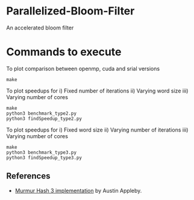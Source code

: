 # Parallelized-Bloom-Filter

An accelerated bloom filter



# Commands to execute  
To plot comparison between openmp, cuda and srial versions
```
make
```

To plot speedups for i) Fixed number of iterations ii) Varying word size iii) Varying number of cores
```
make  
python3 benchmark_type2.py  
python3 findSpeedup_type2.py
```

To plot speedups for i) Fixed word size ii) Varying number of iterations iii) Varying number of cores
```
make  
python3 benchmark_type3.py  
python3 findSpeedup_type3.py
```


## References
* [Murmur Hash 3 implementation](https://github.com/aappleby/smhasher) by Austin Appleby.  
